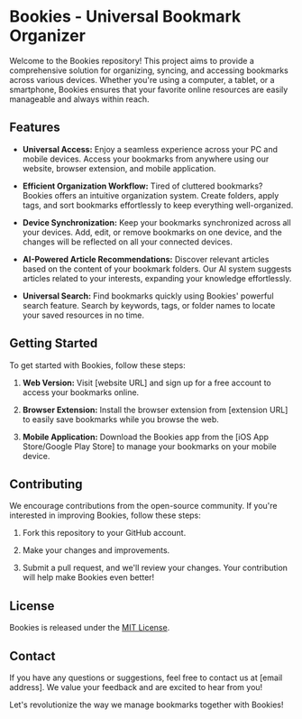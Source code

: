 # Bookies - Universal Bookmark Organizer

Welcome to the Bookies repository! This project aims to provide a comprehensive solution for organizing, syncing, and accessing bookmarks across various devices. Whether you're using a computer, a tablet, or a smartphone, Bookies ensures that your favorite online resources are easily manageable and always within reach.

## Features

- **Universal Access:** Enjoy a seamless experience across your PC and mobile devices. Access your bookmarks from anywhere using our website, browser extension, and mobile application.

- **Efficient Organization Workflow:** Tired of cluttered bookmarks? Bookies offers an intuitive organization system. Create folders, apply tags, and sort bookmarks effortlessly to keep everything well-organized.

- **Device Synchronization:** Keep your bookmarks synchronized across all your devices. Add, edit, or remove bookmarks on one device, and the changes will be reflected on all your connected devices.

- **AI-Powered Article Recommendations:** Discover relevant articles based on the content of your bookmark folders. Our AI system suggests articles related to your interests, expanding your knowledge effortlessly.

- **Universal Search:** Find bookmarks quickly using Bookies' powerful search feature. Search by keywords, tags, or folder names to locate your saved resources in no time.

## Getting Started

To get started with Bookies, follow these steps:

1. **Web Version:** Visit [website URL] and sign up for a free account to access your bookmarks online.

2. **Browser Extension:** Install the browser extension from [extension URL] to easily save bookmarks while you browse the web.

3. **Mobile Application:** Download the Bookies app from the [iOS App Store/Google Play Store] to manage your bookmarks on your mobile device.

## Contributing

We encourage contributions from the open-source community. If you're interested in improving Bookies, follow these steps:

1. Fork this repository to your GitHub account.

2. Make your changes and improvements.

3. Submit a pull request, and we'll review your changes. Your contribution will help make Bookies even better!

## License

Bookies is released under the [MIT License](LICENSE.md).

## Contact

If you have any questions or suggestions, feel free to contact us at [email address]. We value your feedback and are excited to hear from you!

Let's revolutionize the way we manage bookmarks together with Bookies!


